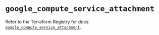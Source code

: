 # `google_compute_service_attachment`

Refer to the Terraform Registry for docs: [`google_compute_service_attachment`](https://registry.terraform.io/providers/hashicorp/google/6.1.0/docs/resources/compute_service_attachment).
